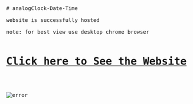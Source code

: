 <pre>
# analogClock-Date-Time

website is successfully hosted 

note: for best view use desktop chrome browser

<h1><a href="https://krie1309.github.io/Analog-Clock-UI/" target="_blank">Click here to See the Website</a></h1>


<img src="https://github.com/jaypatel3382/analogClock-Date-Time/blob/main/asset/output.png" alt="error" />
</pre>
